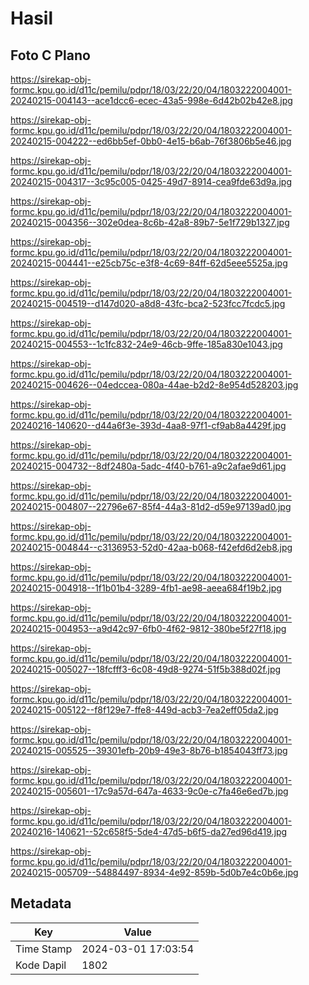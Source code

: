 # Hasil

## Foto C Plano

https://sirekap-obj-formc.kpu.go.id/d11c/pemilu/pdpr/18/03/22/20/04/1803222004001-20240215-004143--ace1dcc6-ecec-43a5-998e-6d42b02b42e8.jpg

https://sirekap-obj-formc.kpu.go.id/d11c/pemilu/pdpr/18/03/22/20/04/1803222004001-20240215-004222--ed6bb5ef-0bb0-4e15-b6ab-76f3806b5e46.jpg

https://sirekap-obj-formc.kpu.go.id/d11c/pemilu/pdpr/18/03/22/20/04/1803222004001-20240215-004317--3c95c005-0425-49d7-8914-cea9fde63d9a.jpg

https://sirekap-obj-formc.kpu.go.id/d11c/pemilu/pdpr/18/03/22/20/04/1803222004001-20240215-004356--302e0dea-8c6b-42a8-89b7-5e1f729b1327.jpg

https://sirekap-obj-formc.kpu.go.id/d11c/pemilu/pdpr/18/03/22/20/04/1803222004001-20240215-004441--e25cb75c-e3f8-4c69-84ff-62d5eee5525a.jpg

https://sirekap-obj-formc.kpu.go.id/d11c/pemilu/pdpr/18/03/22/20/04/1803222004001-20240215-004519--d147d020-a8d8-43fc-bca2-523fcc7fcdc5.jpg

https://sirekap-obj-formc.kpu.go.id/d11c/pemilu/pdpr/18/03/22/20/04/1803222004001-20240215-004553--1c1fc832-24e9-46cb-9ffe-185a830e1043.jpg

https://sirekap-obj-formc.kpu.go.id/d11c/pemilu/pdpr/18/03/22/20/04/1803222004001-20240215-004626--04edccea-080a-44ae-b2d2-8e954d528203.jpg

https://sirekap-obj-formc.kpu.go.id/d11c/pemilu/pdpr/18/03/22/20/04/1803222004001-20240216-140620--d44a6f3e-393d-4aa8-97f1-cf9ab8a4429f.jpg

https://sirekap-obj-formc.kpu.go.id/d11c/pemilu/pdpr/18/03/22/20/04/1803222004001-20240215-004732--8df2480a-5adc-4f40-b761-a9c2afae9d61.jpg

https://sirekap-obj-formc.kpu.go.id/d11c/pemilu/pdpr/18/03/22/20/04/1803222004001-20240215-004807--22796e67-85f4-44a3-81d2-d59e97139ad0.jpg

https://sirekap-obj-formc.kpu.go.id/d11c/pemilu/pdpr/18/03/22/20/04/1803222004001-20240215-004844--c3136953-52d0-42aa-b068-f42efd6d2eb8.jpg

https://sirekap-obj-formc.kpu.go.id/d11c/pemilu/pdpr/18/03/22/20/04/1803222004001-20240215-004918--1f1b01b4-3289-4fb1-ae98-aeea684f19b2.jpg

https://sirekap-obj-formc.kpu.go.id/d11c/pemilu/pdpr/18/03/22/20/04/1803222004001-20240215-004953--a9d42c97-6fb0-4f62-9812-380be5f27f18.jpg

https://sirekap-obj-formc.kpu.go.id/d11c/pemilu/pdpr/18/03/22/20/04/1803222004001-20240215-005027--18fcfff3-6c08-49d8-9274-51f5b388d02f.jpg

https://sirekap-obj-formc.kpu.go.id/d11c/pemilu/pdpr/18/03/22/20/04/1803222004001-20240215-005122--f8f129e7-ffe8-449d-acb3-7ea2eff05da2.jpg

https://sirekap-obj-formc.kpu.go.id/d11c/pemilu/pdpr/18/03/22/20/04/1803222004001-20240215-005525--39301efb-20b9-49e3-8b76-b1854043ff73.jpg

https://sirekap-obj-formc.kpu.go.id/d11c/pemilu/pdpr/18/03/22/20/04/1803222004001-20240215-005601--17c9a57d-647a-4633-9c0e-c7fa46e6ed7b.jpg

https://sirekap-obj-formc.kpu.go.id/d11c/pemilu/pdpr/18/03/22/20/04/1803222004001-20240216-140621--52c658f5-5de4-47d5-b6f5-da27ed96d419.jpg

https://sirekap-obj-formc.kpu.go.id/d11c/pemilu/pdpr/18/03/22/20/04/1803222004001-20240215-005709--54884497-8934-4e92-859b-5d0b7e4c0b6e.jpg


## Metadata

| Key        | Value               |
| ---------- | ------------------- |
| Time Stamp | 2024-03-01 17:03:54 |
| Kode Dapil | 1802                |



